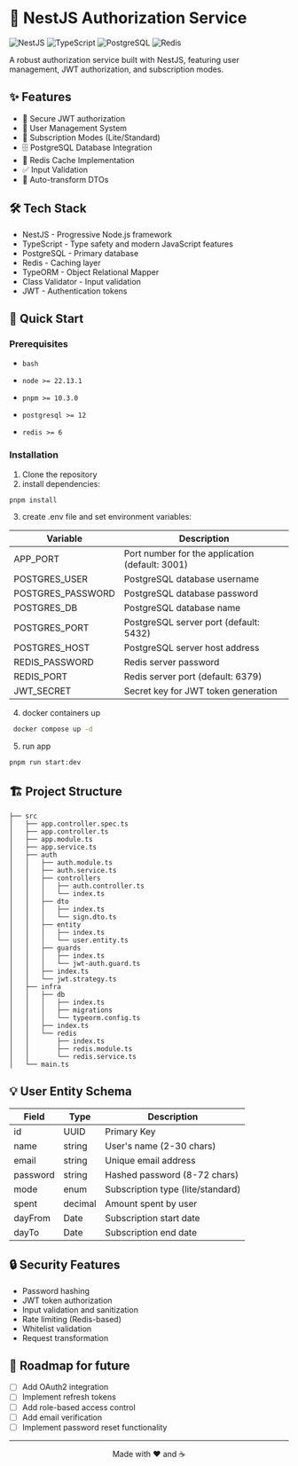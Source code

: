 # 🚀 NestJS Authorization Service

![NestJS](https://img.shields.io/badge/NestJS-E0234E?style=for-the-badge&logo=nestjs&logoColor=white)
![TypeScript](https://img.shields.io/badge/TypeScript-007ACC?style=for-the-badge&logo=typescript&logoColor=white)
![PostgreSQL](https://img.shields.io/badge/PostgreSQL-316192?style=for-the-badge&logo=postgresql&logoColor=white)
![Redis](https://img.shields.io/badge/Redis-DC382D?style=for-the-badge&logo=redis&logoColor=white)

A robust authorization service built with NestJS, featuring user management, JWT authorization, and subscription modes.

## ✨ Features

- 🔐 Secure JWT authorization
- 👥 User Management System
- 💫 Subscription Modes (Lite/Standard)
- 🗄️ PostgreSQL Database Integration
- 🚦 Redis Cache Implementation
- ✅ Input Validation
- 🔄 Auto-transform DTOs

## 🛠️ Tech Stack

- NestJS - Progressive Node.js framework
- TypeScript - Type safety and modern JavaScript features
- PostgreSQL - Primary database
- Redis - Caching layer
- TypeORM - Object Relational Mapper
- Class Validator - Input validation
- JWT - Authentication tokens

## 🚀 Quick Start

### Prerequisites
- `bash`

- `node >= 22.13.1`

- `pnpm >= 10.3.0`

- `postgresql >= 12`

- `redis >= 6`

### Installation

1. Clone the repository
2. install dependencies:
```bash
pnpm install
```
3. create .env file and set environment variables:

| Variable          | Description                                     |
|-------------------|-------------------------------------------------|
| APP_PORT          | Port number for the application (default: 3001) |
| POSTGRES_USER     | PostgreSQL database username                    |
| POSTGRES_PASSWORD | PostgreSQL database password                    |
| POSTGRES_DB       | PostgreSQL database name                        |
| POSTGRES_PORT     | PostgreSQL server port (default: 5432)          |
| POSTGRES_HOST     | PostgreSQL server host address                  |
| REDIS_PASSWORD    | Redis server password                           |
| REDIS_PORT        | Redis server port (default: 6379)               |
| JWT_SECRET        | Secret key for JWT token generation             |

4. docker containers up
```bash
 docker compose up -d
```
5. run app
```bash
pnpm run start:dev
```
## 🏗️ Project Structure

```
├── src
│   ├── app.controller.spec.ts
│   ├── app.controller.ts
│   ├── app.module.ts
│   ├── app.service.ts
│   ├── auth
│   │   ├── auth.module.ts
│   │   ├── auth.service.ts
│   │   ├── controllers
│   │   │   ├── auth.controller.ts
│   │   │   └── index.ts
│   │   ├── dto
│   │   │   ├── index.ts
│   │   │   └── sign.dto.ts
│   │   ├── entity
│   │   │   ├── index.ts
│   │   │   └── user.entity.ts
│   │   ├── guards
│   │   │   ├── index.ts
│   │   │   └── jwt-auth.guard.ts
│   │   ├── index.ts
│   │   └── jwt.strategy.ts
│   ├── infra
│   │   ├── db
│   │   │   ├── index.ts
│   │   │   ├── migrations
│   │   │   └── typeorm.config.ts
│   │   ├── index.ts
│   │   └── redis
│   │       ├── index.ts
│   │       ├── redis.module.ts
│   │       └── redis.service.ts
│   └── main.ts
```

## 💡 User Entity Schema

| Field     | Type     | Description                    |
|-----------|----------|--------------------------------|
| id        | UUID     | Primary Key                    |
| name      | string   | User's name (2-30 chars)       |
| email     | string   | Unique email address           |
| password  | string   | Hashed password (8-72 chars)   |
| mode      | enum     | Subscription type (lite/standard) |
| spent     | decimal  | Amount spent by user           |
| dayFrom   | Date     | Subscription start date        |
| dayTo     | Date     | Subscription end date          |

## 🔒 Security Features

- Password hashing
- JWT token authorization
- Input validation and sanitization
- Rate limiting (Redis-based)
- Whitelist validation
- Request transformation


## 🎯 Roadmap for future

- [ ] Add OAuth2 integration
- [ ] Implement refresh tokens
- [ ] Add role-based access control
- [ ] Add email verification
- [ ] Implement password reset functionality

---

<div align="center">
Made with ❤️ and ☕
</div>
